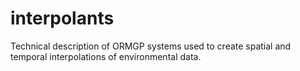 # interpolants
Technical description of ORMGP systems used to create spatial and temporal interpolations of environmental data.
